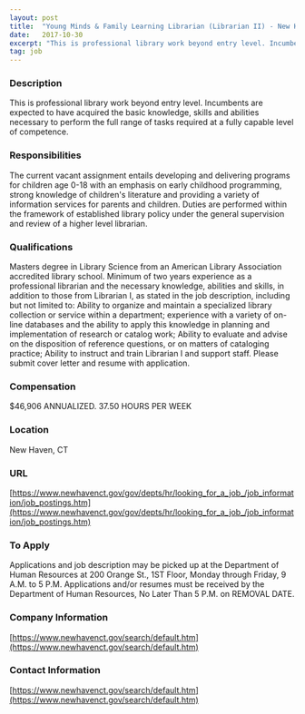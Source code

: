 ```yaml
---
layout: post
title:  "Young Minds & Family Learning Librarian (Librarian II) - New Haven Free Public Library"
date:   2017-10-30
excerpt: "This is professional library work beyond entry level. Incumbents are expected to have acquired the basic knowledge, skills and abilities necessary to perform the full range of tasks required at a fully capable level of competence."
tag: job
---
```


### Description   

This is professional library work beyond entry level. Incumbents are expected to have acquired the basic knowledge, skills and abilities necessary to perform the full range of tasks required at a fully capable level of competence.


### Responsibilities   

The current vacant assignment entails developing and delivering programs for children age 0-18 with an emphasis on early childhood programming, strong knowledge of children's literature and providing a variety of information services for parents and children. Duties are performed within the framework of established library policy under the general supervision and review of a higher level librarian.


### Qualifications   

Masters degree in Library Science from an American Library Association accredited library school. Minimum of two years experience as a professional librarian and the necessary knowledge, abilities and skills, in addition to those from Librarian I, as stated in the job description, including but not limited to: Ability to organize and maintain a specialized library collection or service within a department; experience with a variety of on-line databases and the ability to apply this knowledge in planning and implementation of research or catalog work; Ability to evaluate and advise on the disposition of reference questions, or on matters of cataloging practice; Ability to instruct and train Librarian I and support staff. Please submit cover letter and resume with application.


### Compensation   

$46,906 ANNUALIZED. 37.50 HOURS PER WEEK


### Location   

New Haven, CT


### URL   

[https://www.newhavenct.gov/gov/depts/hr/looking_for_a_job_/job_information/job_postings.htm](https://www.newhavenct.gov/gov/depts/hr/looking_for_a_job_/job_information/job_postings.htm)

### To Apply   

Applications and job description may be picked up at the Department of Human Resources at 200 Orange St., 1ST Floor, Monday through Friday, 9 A.M. to 5 P.M. Applications and/or resumes must be received by the Department of Human Resources, No Later Than 5 P.M. on REMOVAL DATE.


### Company Information   

[https://www.newhavenct.gov/search/default.htm](https://www.newhavenct.gov/search/default.htm)


### Contact Information   

[https://www.newhavenct.gov/search/default.htm](https://www.newhavenct.gov/search/default.htm)

